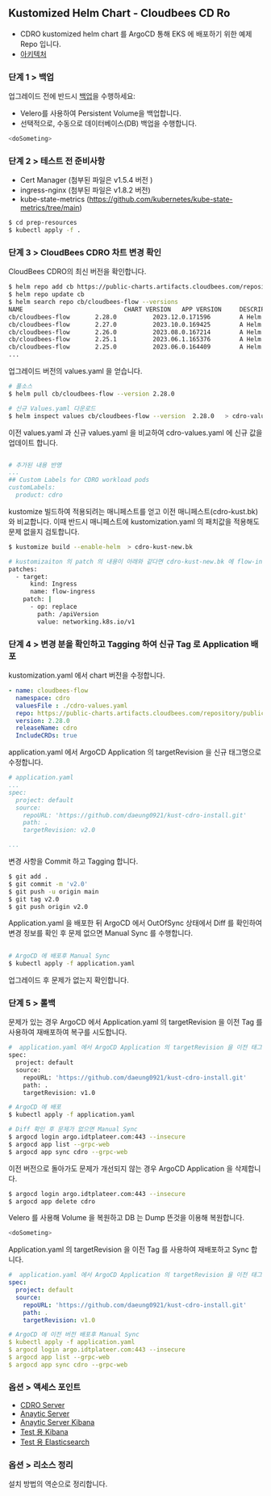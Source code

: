 ## Kustomized Helm Chart - Cloudbees CD Ro

- CDRO kustomized helm chart 를 ArgoCD 통해 EKS 에 배포하기 위한 예제 Repo 입니다.
- [아키텍처](https://docs.cloudbees.com/docs/cloudbees-cd/latest/horizontal-scalability/architecture)

### 단계 1 > 백업

업그레이드 전에 반드시 [백업](https://docs.bitnami.com/tutorials/backup-restore-data-mariadb-galera-kubernetes/)을 수행하세요:
- Velero를 사용하여 Persistent Volume을 백업합니다.
- 선택적으로, 수동으로 데이터베이스(DB) 백업을 수행합니다.

```bash
<doSometing>
```

### 단계 2 >  테스트 전 준비사항
- Cert Manager (첨부된 파일은 v1.5.4 버전 ) 
- ingress-nginx  (첨부된 파일은 v1.8.2 버전)
- kube-state-metrics (https://github.com/kubernetes/kube-state-metrics/tree/main)  

```bash
$ cd prep-resources
$ kubectl apply -f .
```

### 단계 3 >  CloudBees CDRO 차트 변경 확인 

CloudBees CDRO의 최신 버전을 확인합니다.

```bash
$ helm repo add cb https://public-charts.artifacts.cloudbees.com/repository/public/
$ helm repo update cb
$ helm search repo cb/cloudbees-flow --versions                   
NAME                            CHART VERSION   APP VERSION     DESCRIPTION
cb/cloudbees-flow       2.28.0          2023.12.0.171596        A Helm chart for CloudBees Flow
cb/cloudbees-flow       2.27.0          2023.10.0.169425        A Helm chart for CloudBees Flow
cb/cloudbees-flow       2.26.0          2023.08.0.167214        A Helm chart for CloudBees Flow
cb/cloudbees-flow       2.25.1          2023.06.1.165376        A Helm chart for CloudBees Flow
cb/cloudbees-flow       2.25.0          2023.06.0.164409        A Helm chart for CloudBees Flow
...

```

업그레이드 버전의 values.yaml 을 얻습니다.

```bash
# 풀소스 
$ helm pull cb/cloudbees-flow --version 2.28.0

# 신규 Values.yaml 다운로드
$ helm inspect values cb/cloudbees-flow --version  2.28.0   > cdro-values-new.yaml
```

이전 values.yaml 과 신규 values.yaml 을 비교하여  cdro-values.yaml 에 신규 값을 업데이트 합니다.

```yaml

# 추가된 내용 반영
...
## Custom Labels for CDRO workload pods
customLabels:
  product: cdro

```

kustomize 빌드하여 적용되려는 매니페스트를 얻고 이전 매니페스트(cdro-kust.bk) 와 비교합니다. 이때 반드시 매니페스트에 kustomization.yaml 의 패치값을 적용해도 문제 없을지 검토합니다.

```bash
$ kustomize build --enable-helm  > cdro-kust-new.bk

# kustomizaiton 의 patch 의 내용이 아래와 같다면 cdro-kust-new.bk 에 flow-ingress 가 있는지 확인하고 apiVersion 을 바꿔도 될지 확인
patches:
  - target:
      kind: Ingress
      name: flow-ingress
    patch: |
      - op: replace
        path: /apiVersion
        value: networking.k8s.io/v1

```

### 단계 4 > 변경 분을 확인하고 Tagging 하여 신규 Tag 로 Application 배포

kustomization.yaml 에서 chart 버전을 수정합니다.

```yaml
- name: cloudbees-flow
  namespace: cdro
  valuesFile : ./cdro-values.yaml
  repo: https://public-charts.artifacts.cloudbees.com/repository/public
  version: 2.28.0
  releaseName: cdro 
  IncludeCRDs: true
```

application.yaml 에서 ArgoCD Application 의 targetRevision 을 신규 태그명으로 수정합니다.

```yaml
# application.yaml
...
spec: 
  project: default
  source:
    repoURL: 'https://github.com/daeung0921/kust-cdro-install.git'
    path: .
    targetRevision: v2.0

...
```

변경 사항을 Commit 하고 Tagging 합니다.

```bash
$ git add .
$ git commit -m 'v2.0'
$ git push -u origin main
$ git tag v2.0
$ git push origin v2.0 

```

Application.yaml 을 배포한 뒤 ArgoCD 에서 OutOfSync 상태에서 Diff 를 확인하여 변경 정보를 확인 후 문제 없으면 Manual Sync 를 수행합니다.

```bash
 
# ArgoCD 에 배포후 Manual Sync
$ kubectl apply -f application.yaml

``` 

업그레이드 후 문제가 없는지 확인합니다.

### 단계 5 > 롤백

문제가 있는 경우 ArgoCD 에서 Application.yaml 의 targetRevision 을 이전 Tag 를 사용하여 재배포하여 복구를 시도합니다.

```bash
#  application.yaml 에서 ArgoCD Application 의 targetRevision 을 이전 태그명으로 수정
spec: 
  project: default
  source:
    repoURL: 'https://github.com/daeung0921/kust-cdro-install.git'
    path: .
    targetRevision: v1.0

# ArgoCD 에 배포
$ kubectl apply -f application.yaml

# Diff 확인 후 문제가 없으면 Manual Sync
$ argocd login argo.idtplateer.com:443 --insecure
$ argocd app list --grpc-web
$ argocd app sync cdro --grpc-web
```

이전 버전으로 돌아가도 문제가 개선되지 않는 경우 ArgoCD Application 을 삭제합니다.

```bash
$ argocd login argo.idtplateer.com:443 --insecure
$ argocd app delete cdro
```

Velero 를 사용해 Volume 을 복원하고 DB 는 Dump 뜬것을 이용해 복원합니다.

```bash
<doSometing>
```

Application.yaml 의 targetRevision 을 이전 Tag 를 사용하여 재배포하고 Sync 합니다.

```YAML
#  application.yaml 에서 ArgoCD Application 의 targetRevision 을 이전 태그명으로 수정
spec: 
  project: default
  source:
    repoURL: 'https://github.com/daeung0921/kust-cdro-install.git'
    path: .
    targetRevision: v1.0

# ArgoCD 에 이전 버전 배포후 Manual Sync
$ kubectl apply -f application.yaml
$ argocd login argo.idtplateer.com:443 --insecure
$ argocd app list --grpc-web
$ argocd app sync cdro --grpc-web
```

### 옵션 > 액세스 포인트

- [CDRO Server](https://cdro.idtplateer.com)
- [Anaytic Server ](https://dois.idtplateer.com:9200/)
- [Anaytic Server Kibana](https://doik.idtplateer.com/)
- [Test 용 Kibana](https://kb.idtplateer.com:5601)
- [Test 용 Elasticsearch](https://es.idtplateer.com:9200)

### 옵션 > 리소스 정리

설치 방법의 역순으로 정리합니다.
